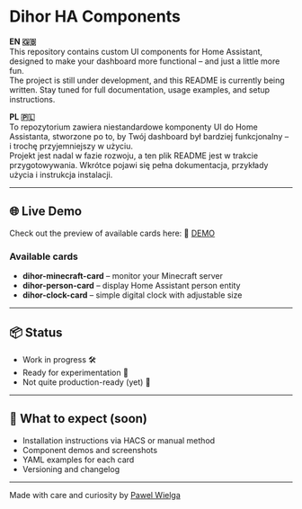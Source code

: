 # Dihor HA Components

**EN 🇬🇧**  
This repository contains custom UI components for Home Assistant, designed to make your dashboard more functional – and just a little more fun.  
The project is still under development, and this README is currently being written. Stay tuned for full documentation, usage examples, and setup instructions.

**PL 🇵🇱**  
To repozytorium zawiera niestandardowe komponenty UI do Home Assistanta, stworzone po to, by Twój dashboard był bardziej funkcjonalny – i trochę przyjemniejszy w użyciu.  
Projekt jest nadal w fazie rozwoju, a ten plik README jest w trakcie przygotowywania. Wkrótce pojawi się pełna dokumentacja, przykłady użycia i instrukcja instalacji.

---

## 🌐 Live Demo

Check out the preview of available cards here:
🔗 [DEMO](https://pawelwielga.github.io/dihor-ha-components/)

### Available cards

- **dihor-minecraft-card** – monitor your Minecraft server
- **dihor-person-card** – display Home Assistant person entity
- **dihor-clock-card** – simple digital clock with adjustable size

---

## 📦 Status

- Work in progress 🛠️
- Ready for experimentation 🧪
- Not quite production-ready (yet) 🚧

---

## 🧭 What to expect (soon)

- Installation instructions via HACS or manual method
- Component demos and screenshots
- YAML examples for each card
- Versioning and changelog

---

Made with care and curiosity by [Pawel Wielga](https://github.com/PawelWielga)
